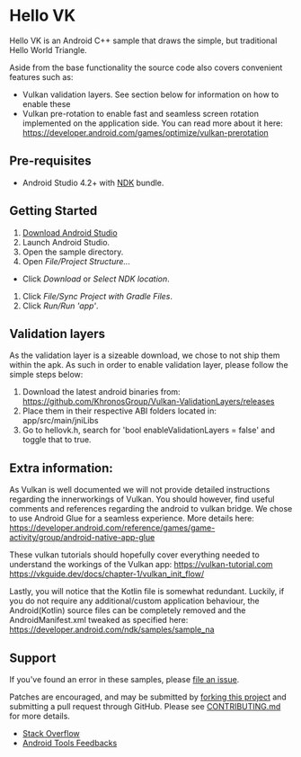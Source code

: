 # Hello VK

Hello VK is an Android C++ sample that draws the simple, but traditional Hello
World Triangle.

Aside from the base functionality the source code also covers convenient
features such as:

- Vulkan validation layers. See section below for information on how to enable
  these
- Vulkan pre-rotation to enable fast and seamless screen rotation implemented on
  the application side. You can read more about it here:
  https://developer.android.com/games/optimize/vulkan-prerotation

## Pre-requisites

- Android Studio 4.2+ with [NDK](https://developer.android.com/ndk/) bundle.

## Getting Started

1. [Download Android Studio](http://developer.android.com/sdk/index.html)
1. Launch Android Studio.
1. Open the sample directory.
1. Open *File/Project Structure...*

- Click *Download* or *Select NDK location*.

1. Click *File/Sync Project with Gradle Files*.
1. Click *Run/Run 'app'*.

## Validation layers

As the validation layer is a sizeable download, we chose to not ship them within
the apk. As such in order to enable validation layer, please follow the simple
steps below:

1. Download the latest android binaries from:
   https://github.com/KhronosGroup/Vulkan-ValidationLayers/releases
1. Place them in their respective ABI folders located in: app/src/main/jniLibs
1. Go to hellovk.h, search for 'bool enableValidationLayers = false' and toggle
   that to true.

## Extra information:

As Vulkan is well documented we will not provide detailed instructions regarding
the innerworkings of Vulkan. You should however, find useful comments and
references regarding the android to vulkan bridge. We chose to use Android Glue
for a seamless experience. More details here:
https://developer.android.com/reference/games/game-activity/group/android-native-app-glue

These vulkan tutorials should hopefully cover everything needed to understand
the workings of the Vulkan app: https://vulkan-tutorial.com
https://vkguide.dev/docs/chapter-1/vulkan_init_flow/

Lastly, you will notice that the Kotlin file is somewhat redundant. Luckily, if
you do not require any additional/custom application behaviour, the
Android(Kotlin) source files can be completely removed and the
AndroidManifest.xml tweaked as specified here:
https://developer.android.com/ndk/samples/sample_na

## Support

If you've found an error in these samples, please
[file an issue](https://github.com/googlesamples/android-ndk/issues/new).

Patches are encouraged, and may be submitted by
[forking this project](https://github.com/googlesamples/android-ndk/fork) and
submitting a pull request through GitHub. Please see
[CONTRIBUTING.md](CONTRIBUTING.md) for more details.

- [Stack Overflow](http://stackoverflow.com/questions/tagged/android-ndk)
- [Android Tools Feedbacks](http://tools.android.com/feedback)
